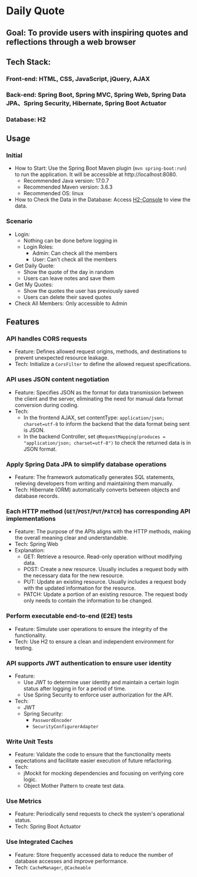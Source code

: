 # Daily Quote

## Goal: To provide users with inspiring quotes and reflections through a web browser

## Tech Stack:

### Front-end: HTML, CSS, JavaScript, jQuery, AJAX

### Back-end: Spring Boot, Spring MVC, Spring Web, Spring Data JPA、Spring Security, Hibernate, Spring Boot Actuator

### Database: H2

## Usage

### Initial

* How to Start: Use the Spring Boot Maven plugin (`mvn spring-boot:run`) to run the application. It will be accessible
  at http://localhost:8080.
  * Recommended Java version: 17.0.7
  * Recommended Maven version: 3.6.3
  * Recommended OS: linux
* How to Check the Data in the Database: Access [H2-Console](http://localhost:8080/h2-console/) to view the data.

### Scenario

* Login:
    * Nothing can be done before logging in
    * Login Roles:
        * Admin: Can check all the members
        * User: Can't check all the members
* Get Daily Quote:
    * Show the quote of the day in random
    * Users can leave notes and save them
* Get My Quotes:
    * Show the quotes the user has previously saved
    * Users can delete their saved quotes
* Check All Members: Only accessible to Admin

## Features

### API handles CORS requests

* Feature: Defines allowed request origins, methods, and destinations to prevent unexpected resource leakage.
* Tech: Initialize a `CorsFilter` to define the allowed request specifications.

### API uses JSON content negotiation

* Feature: Specifies JSON as the format for data transmission between the client and the server, eliminating the need
  for manual data format conversion during coding.
* Tech:
    * In the frontend AJAX, set contentType: `application/json; charset=utf-8` to inform the backend that the data
      format being sent is JSON.
    * In the backend Controller, set `@RequestMapping(produces = "application/json; charset=utf-8")` to check the
      returned data is in JSON format.

### Apply Spring Data JPA to simplify database operations

* Feature: The framework automatically generates SQL statements, relieving developers from writing and maintaining them
  manually.
* Tech: Hibernate (ORM) automatically converts between objects and database records.

### Each HTTP method (`GET`/`POST`/`PUT`/`PATCH`) has corresponding API implementations

* Feature: The purpose of the APIs aligns with the HTTP methods, making the overall meaning clear and understandable.
* Tech: Spring Web
* Explanation:
    * GET: Retrieve a resource. Read-only operation without modifying data.
    * POST: Create a new resource. Usually includes a request body with the necessary data for the new resource.
    * PUT: Update an existing resource. Usually includes a request body with the updated information for the resource.
    * PATCH: Update a portion of an existing resource. The request body only needs to contain the information to be
      changed.

### Perform executable end-to-end (E2E) tests

* Feature: Simulate user operations to ensure the integrity of the functionality.
* Tech: Use H2 to ensure a clean and independent environment for testing.

### API supports JWT authentication to ensure user identity

* Feature:
    * Use JWT to determine user identity and maintain a certain login status after logging in for a period of time.
    * Use Spring Security to enforce user authorization for the API.
* Tech:
    * JWT
    * Spring Security:
        * `PasswordEncoder`
        * `SecurityConfigurerAdapter`

### Write Unit Tests

* Feature: Validate the code to ensure that the functionality meets expectations and facilitate easier execution of
  future refactoring.
* Tech: 
  * jMockit for mocking dependencies and focusing on verifying core logic.
  * Object Mother Pattern to create test data.

### Use Metrics

* Feature: Periodically send requests to check the system's operational status.
* Tech: Spring Boot Actuator

### Use Integrated Caches

* Feature: Store frequently accessed data to reduce the number of database accesses and improve performance.
* Tech: `CacheManager`, `@Cacheable`

